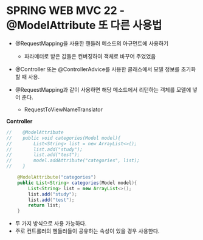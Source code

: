 # SPRING WEB MVC 22 - @ModelAttribute 또 다른 사용법

* @RequestMapping을 사용한 핸들러 메소드의 아규먼트에 사용하기

  * 파라메터로 받은 값들은 컨버징하여 객체로 바꾸어 주었었음

* @Controller 또는 @ControllerAdvice를 사용한 클래스에서 모델 정보를 초기화 할 때 사용.

* @RequestMapping과 같이 사용하면 해당 메소드에서 리턴하는 객체를 모델에 넣어 준다.

  * RequestToViewNameTranslator

  

**Controller**

```java
//    @ModelAttribute
//    public void categories(Model model){
//        List<String> list = new ArrayList<>();
//        list.add("study");
//        list.add("test");
//        model.addAttribute("categories", list);
//    }

    @ModelAttribute("categories")
    public List<String> categories(Model model){
        List<String> list = new ArrayList<>();
        list.add("study");
        list.add("test");
        return list;
    }
```

* 두 가지 방식으로 사용 가능하다.
* 주로 컨트롤러의 헨들러들이 공유하는 속성이 있을 경우 사용한다.